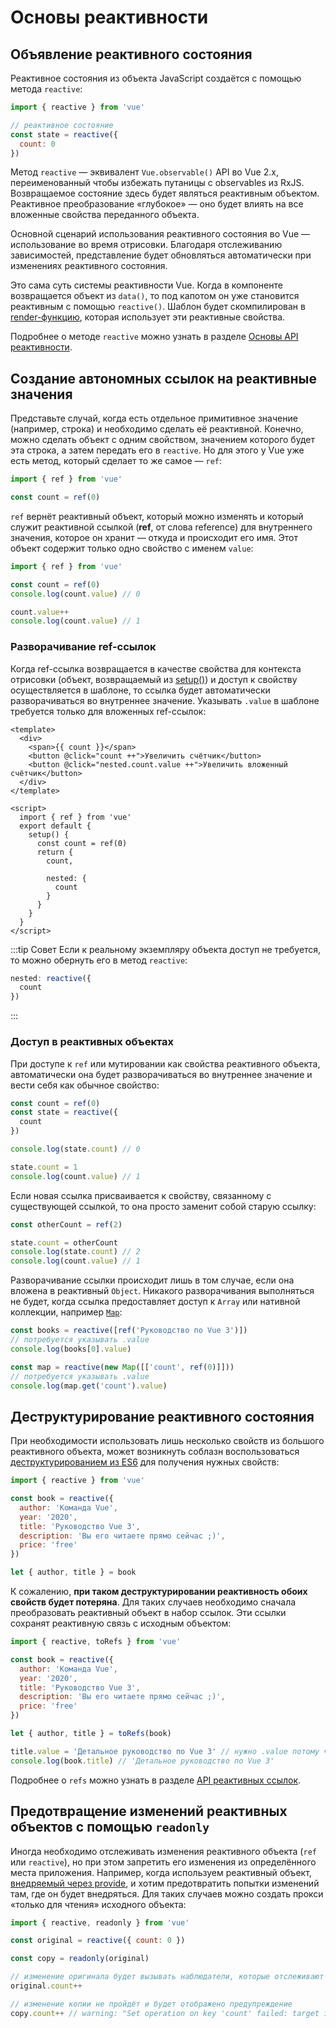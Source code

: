 # Основы реактивности

## Объявление реактивного состояния

Реактивное состояния из объекта JavaScript создаётся с помощью метода `reactive`:

```js
import { reactive } from 'vue'

// реактивное состояние
const state = reactive({
  count: 0
})
```

Метод `reactive` — эквивалент `Vue.observable()` API во Vue 2.x, переименованный чтобы избежать путаницы с observables из RxJS. Возвращаемое состояние здесь будет являться реактивным объектом. Реактивное преобразование «глубокое» — оно будет влиять на все вложенные свойства переданного объекта.

Основной сценарий использования реактивного состояния во Vue — использование во время отрисовки. Благодаря отслеживанию зависимостей, представление будет обновляться автоматически при изменениях реактивного состояния.

Это сама суть системы реактивности Vue. Когда в компоненте возвращается объект из `data()`, то под капотом он уже становится реактивным с помощью `reactive()`. Шаблон будет скомпилирован в [render-функцию](render-function.md), которая использует эти реактивные свойства.

Подробнее о методе `reactive` можно узнать в разделе [Основы API реактивности](../api/basic-reactivity.md).

## Создание автономных ссылок на реактивные значения

Представьте случай, когда есть отдельное примитивное значение (например, строка) и необходимо сделать её реактивной. Конечно, можно сделать объект с одним свойством, значением которого будет эта строка, а затем передать его в `reactive`. Но для этого у Vue уже есть метод, который сделает то же самое — `ref`:

```js
import { ref } from 'vue'

const count = ref(0)
```

`ref` вернёт реактивный объект, который можно изменять и который служит реактивной ссылкой (**ref**, от слова reference) для внутреннего значения, которое он хранит — откуда и происходит его имя. Этот объект содержит только одно свойство с именем `value`:

```js
import { ref } from 'vue'

const count = ref(0)
console.log(count.value) // 0

count.value++
console.log(count.value) // 1
```

### Разворачивание ref-ссылок

Когда ref-ссылка возвращается в качестве свойства для контекста отрисовки (объект, возвращаемый из [setup()](composition-api-setup.md)) и доступ к свойству осуществляется в шаблоне, то ссылка будет  автоматически разворачиваться во внутреннее значение. Указывать `.value` в шаблоне требуется только для вложенных ref-ссылок:

```vue
<template>
  <div>
    <span>{{ count }}</span>
    <button @click="count ++">Увеличить счётчик</button>
    <button @click="nested.count.value ++">Увеличить вложенный счётчик</button>
  </div>
</template>

<script>
  import { ref } from 'vue'
  export default {
    setup() {
      const count = ref(0)
      return {
        count,

        nested: {
          count
        }
      }
    }
  }
</script>
```

:::tip Совет
Если к реальному экземпляру объекта доступ не требуется, то можно обернуть его в метод `reactive`:

```js
nested: reactive({
  count
})
```
:::

### Доступ в реактивных объектах

При доступе к `ref` или мутировании как свойства реактивного объекта, автоматически она будет разворачиваться во внутреннее значение и вести себя как обычное свойство:

```js
const count = ref(0)
const state = reactive({
  count
})

console.log(state.count) // 0

state.count = 1
console.log(count.value) // 1
```

Если новая ссылка присваивается к свойству, связанному с существующей ссылкой, то она просто заменит собой старую ссылку:

```js
const otherCount = ref(2)

state.count = otherCount
console.log(state.count) // 2
console.log(count.value) // 1
```

Разворачивание ссылки происходит лишь в том случае, если она вложена в реактивный `Object`. Никакого разворачивания выполняться не будет, когда ссылка предоставляет доступ к `Array` или нативной коллекции, например [`Map`](https://developer.mozilla.org/en-US/docs/Web/JavaScript/Reference/Global_Objects/Map):

```js
const books = reactive([ref('Руководство по Vue 3')])
// потребуется указывать .value
console.log(books[0].value)

const map = reactive(new Map([['count', ref(0)]]))
// потребуется указывать .value
console.log(map.get('count').value)
```

## Деструктурирование реактивного состояния

При необходимости использовать лишь несколько свойств из большого реактивного объекта, может возникнуть соблазн воспользоваться [деструктурированием из ES6](https://developer.mozilla.org/en-US/docs/Web/JavaScript/Reference/Operators/Destructuring_assignment) для получения нужных свойств:

```js
import { reactive } from 'vue'

const book = reactive({
  author: 'Команда Vue',
  year: '2020',
  title: 'Руководство Vue 3',
  description: 'Вы его читаете прямо сейчас ;)',
  price: 'free'
})

let { author, title } = book
```

К сожалению, **при таком деструктурировании реактивность обоих свойств будет потеряна**. Для таких случаев необходимо сначала преобразовать реактивный объект в набор ссылок. Эти ссылки сохранят реактивную связь с исходным объектом:

```js
import { reactive, toRefs } from 'vue'

const book = reactive({
  author: 'Команда Vue',
  year: '2020',
  title: 'Руководство Vue 3',
  description: 'Вы его читаете прямо сейчас ;)',
  price: 'free'
})

let { author, title } = toRefs(book)

title.value = 'Детальное руководство по Vue 3' // нужно .value потому что title теперь ссылка
console.log(book.title) // 'Детальное руководство по Vue 3'
```

Подробнее о `refs` можно узнать в разделе [API реактивных ссылок](../api/refs-api.md#ref).

## Предотвращение изменений реактивных объектов с помощью `readonly`

Иногда необходимо отслеживать изменения реактивного объекта (`ref` или `reactive`), но при этом запретить его изменения из определённого места приложения. Например, когда используем реактивный объект, [внедряемый через provide](component-provide-inject.md), и хотим предотвратить попытки изменений там, где он будет внедряться. Для таких случаев можно создать прокси «только для чтения» исходного объекта:

```js
import { reactive, readonly } from 'vue'

const original = reactive({ count: 0 })

const copy = readonly(original)

// изменение оригинала будет вызывать наблюдатели, которые отслеживают копию
original.count++

// изменение копии не пройдёт и будет отображено предупреждение
copy.count++ // warning: "Set operation on key 'count' failed: target is readonly."
```

